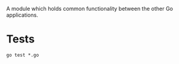 A module which holds common functionality between the other Go applications.

# Tests

```
go test *.go
```